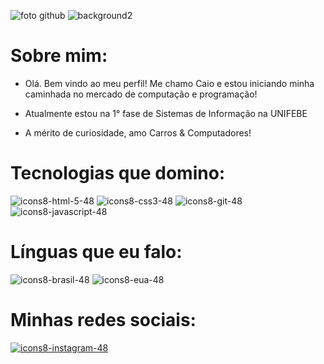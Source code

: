 ![foto github](https://github.com/caioriegert/caioriegert/assets/162862864/c2330112-776d-4876-8966-36632bb589d9)
![background2](https://github.com/caioriegert/caioriegert/assets/162862864/7194e491-e1a4-4c0d-b0e1-112e4abf1811)

# Sobre mim:
- Olá. Bem vindo ao meu perfil! Me chamo Caio e estou iniciando minha caminhada no mercado de computação e programação!

- Atualmente estou na 1° fase de Sistemas de Informação na UNIFEBE

- A mérito de curiosidade, amo Carros & Computadores!

# Tecnologias que domino:
![icons8-html-5-48](https://github.com/caioriegert/caioriegert/assets/162862864/2258d7a6-5cd6-4969-8b45-21fef7c08d7f)
![icons8-css3-48](https://github.com/caioriegert/caioriegert/assets/162862864/c44861d4-1ac1-49ca-988b-ae096912bb4d)
![icons8-git-48](https://github.com/caioriegert/caioriegert/assets/162862864/8e9f5412-6e34-4555-b23c-3621adee35ca)
![icons8-javascript-48](https://github.com/caioriegert/caioriegert/assets/162862864/e67c484c-c10a-4733-823b-244f5ab849ed)

# Línguas que eu falo:
![icons8-brasil-48](https://github.com/caioriegert/caioriegert/assets/162862864/9353a527-37af-4e3b-bc9a-e06e0c97d408)
![icons8-eua-48](https://github.com/caioriegert/caioriegert/assets/162862864/f8a03711-d8b8-45f7-baa3-ca5dee87702b)



# Minhas redes sociais:
[![icons8-instagram-48](https://github.com/caioriegert/caioriegert/assets/162862864/dca97f3d-0b17-4db3-8fcb-8ad0e2bdab8f)](https://www.instagram.com/caioriegert/)





